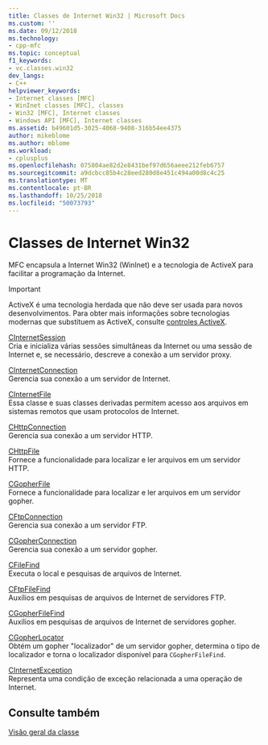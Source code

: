 ```yaml
---
title: Classes de Internet Win32 | Microsoft Docs
ms.custom: ''
ms.date: 09/12/2018
ms.technology:
- cpp-mfc
ms.topic: conceptual
f1_keywords:
- vc.classes.win32
dev_langs:
- C++
helpviewer_keywords:
- Internet classes [MFC]
- WinInet classes [MFC], classes
- Win32 [MFC], Internet classes
- Windows API [MFC], Internet classes
ms.assetid: b49601d5-3025-4068-9408-316b54ee4375
author: mikeblome
ms.author: mblome
ms.workload:
- cplusplus
ms.openlocfilehash: 075804ae82d2e8431bef97d656aeee212feb6757
ms.sourcegitcommit: a9dcbcc85b4c28eed280d8e451c494a00d8c4c25
ms.translationtype: MT
ms.contentlocale: pt-BR
ms.lasthandoff: 10/25/2018
ms.locfileid: "50073793"
---
```

# <a name="win32-internet-classes"></a>Classes de Internet Win32

MFC encapsula a Internet Win32 (WinInet) e a tecnologia de ActiveX para facilitar a programação da Internet.

>[!IMPORTANT]
> ActiveX é uma tecnologia herdada que não deve ser usada para novos desenvolvimentos. Para obter mais informações sobre tecnologias modernas que substituem as ActiveX, consulte [controles ActiveX](activex-controls.md).

[CInternetSession](../mfc/reference/cinternetsession-class.md)<br/>
Cria e inicializa várias sessões simultâneas da Internet ou uma sessão de Internet e, se necessário, descreve a conexão a um servidor proxy.

[CInternetConnection](../mfc/reference/cinternetconnection-class.md)<br/>
Gerencia sua conexão a um servidor de Internet.

[CInternetFile](../mfc/reference/cinternetfile-class.md)<br/>
Essa classe e suas classes derivadas permitem acesso aos arquivos em sistemas remotos que usam protocolos de Internet.

[CHttpConnection](../mfc/reference/chttpconnection-class.md)<br/>
Gerencia sua conexão a um servidor HTTP.

[CHttpFile](../mfc/reference/chttpfile-class.md)<br/>
Fornece a funcionalidade para localizar e ler arquivos em um servidor HTTP.

[CGopherFile](../mfc/reference/cgopherfile-class.md)<br/>
Fornece a funcionalidade para localizar e ler arquivos em um servidor gopher.

[CFtpConnection](../mfc/reference/cftpconnection-class.md)<br/>
Gerencia sua conexão a um servidor FTP.

[CGopherConnection](../mfc/reference/cgopherconnection-class.md)<br/>
Gerencia sua conexão a um servidor gopher.

[CFileFind](../mfc/reference/cfilefind-class.md)<br/>
Executa o local e pesquisas de arquivos de Internet.

[CFtpFileFind](../mfc/reference/cftpfilefind-class.md)<br/>
Auxílios em pesquisas de arquivos de Internet de servidores FTP.

[CGopherFileFind](../mfc/reference/cgopherfilefind-class.md)<br/>
Auxílios em pesquisas de arquivos de Internet de servidores gopher.

[CGopherLocator](../mfc/reference/cgopherlocator-class.md)<br/>
Obtém um gopher "localizador" de um servidor gopher, determina o tipo de localizador e torna o localizador disponível para `CGopherFileFind`.

[CInternetException](../mfc/reference/cinternetexception-class.md)<br/>
Representa uma condição de exceção relacionada a uma operação de Internet.

## <a name="see-also"></a>Consulte também

[Visão geral da classe](../mfc/class-library-overview.md)

